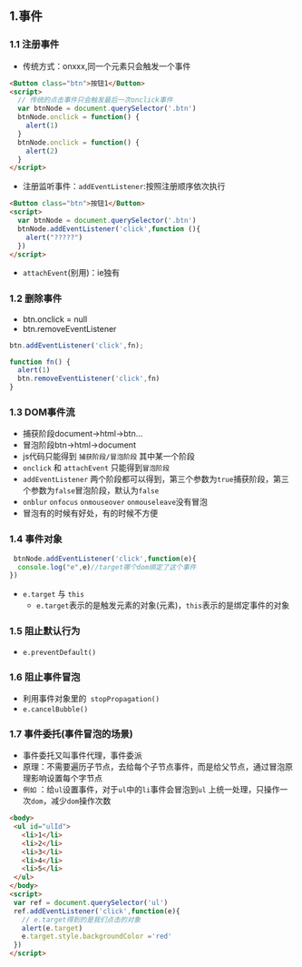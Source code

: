 ## 1.事件
### 1.1 注册事件
- 传统方式：onxxx,同一个元素只会触发一个事件
```html
<Button class="btn">按钮1</Button>
<script>
  // 传统的点击事件只会触发最后一次onclick事件
  var btnNode = document.querySelector('.btn')
  btnNode.onclick = function() {
    alert(1)
  }
  btnNode.onclick = function() {
    alert(2)
  }
</script>
```
- 注册监听事件：`addEventListener`:按照注册顺序依次执行
```html
<Button class="btn">按钮1</Button>
<script>
  var btnNode = document.querySelector('.btn')
  btnNode.addEventListener('click',function (){
    alert("?????")
  })
</script>
```
- `attachEvent`(别用)：ie独有

### 1.2 删除事件
- btn.onclick = null
- btn.removeEventListener
```js
btn.addEventListener('click',fn);

function fn() {
  alert(1)
  btn.removeEventListener('click',fn)
}
```
### 1.3 DOM事件流
- 捕获阶段document->html->btn...
- 冒泡阶段btn->html->document
- js代码只能得到 `捕获阶段/冒泡阶段` 其中某一个阶段
- `onclick` 和 `attachEvent` 只能得到`冒泡阶段`
- `addEventListener` 两个阶段都可以得到，第三个参数为`true`捕获阶段，第三个参数为`false`冒泡阶段，默认为`false`
- `onblur` `onfocus` `onmouseover` `onmouseleave`没有冒泡
- 冒泡有的时候有好处，有的时候不方便
### 1.4 事件对象
```js
 btnNode.addEventListener('click',function(e){
  console.log("e",e)//target哪个dom绑定了这个事件
})
```
- `e.target` 与 `this`
  - `e.target`表示的是触发元素的对象(元素)，`this`表示的是绑定事件的对象
### 1.5 阻止默认行为
- `e.preventDefault()`
### 1.6 阻止事件冒泡
- 利用事件对象里的` stopPropagation()`
- `e.cancelBubble()`
### 1.7 事件委托(事件冒泡的场景)
 - 事件委托又叫事件代理，事件委派
 - 原理：不需要遍历子节点，去给每个子节点事件，而是给父节点，通过冒泡原理影响设置每个字节点
 - `例如` ：给`ul`设置事件，对于`ul`中的`li`事件会冒泡到`ul` 上统一处理，只操作一次`dom`，减少`dom`操作次数
 ```html
<body>
  <ul id="ulId">
    <li>1</li>
    <li>2</li>
    <li>3</li>
    <li>4</li>
    <li>5</li>
  </ul>
</body>
<script>
  var ref = document.querySelector('ul')
  ref.addEventListener('click',function(e){
    // e.target得到的是我们点击的对象
    alert(e.target) 
    e.target.style.backgroundColor ='red'
  })
</script>
 ```